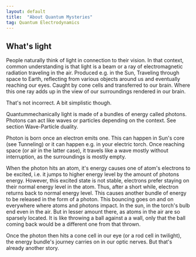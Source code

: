 ```yaml
---
layout: default
title:  "About Quantum Mysteries"
tag: Quantum Electrodynamics
---
```


## What's light

People naturally think of light in connection to their vision. In that context, common understanding is that light is a beam or a ray of electromagnetic radiation traveling in the air. Produced e.g. in the Sun, Traveling through space to Earth, reflecting from various objects around us and eventually reaching our eyes. Caught by cone cells and transferred to our brain. Where this one ray adds up in the view of our surroundings rendered in our brain.  

That's not incorrect. A bit simplistic though.

Quantummechanically light is made of a bundles of energy called photons. Photons can act like waves or particles depending on the context. See section Wave-Particle duality.

Photon is born once an electron emits one. This can happen in Sun's core (see Tunneling) or it can happen e.g. in your electric torch. Once reaching space (or air in the latter case), it travels like a wave mostly without interruption, as the surroundings is mostly empty.

When the photon hits an atom, it's energy causes one of atom's electrons to be excited, i.e. it jumps to higher energy level by the amount of photons energy. However, this excited state is not stable, electrons prefer staying on their normal energy level in the atom. Thus, after a short while, electron returns back to normal energy level. This causes another bundle of energy to be released in the form of a photon.
This bouncing goes on and on everywhere where atoms and photons impact. In the sun, in the torch's bulb end even in the air. But in lesser amount there, as atoms in the air are so sparsely located.
It is like throwing a ball against a a wall, only that the ball coming back would be a different one from that thrown.

Once the photon then hits a cone cell in our eye (or a rod cell in twilight), the energy bundle's journey carries on in our optic nerves.
But that's already another story.



